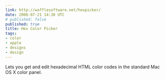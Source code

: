 ```yaml
---
link: http://wafflesoftware.net/hexpicker/
date: 2008-07-21 14:38 UTC
# published: false
published: true
title: Hex Color Picker
tags:
- color
- apple
- designs
- design
---
```


Lets you get and edit hexadecimal HTML color codes
in the standard Mac OS X color panel.

